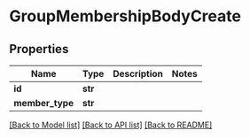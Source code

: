 # GroupMembershipBodyCreate

## Properties
Name | Type | Description | Notes
------------ | ------------- | ------------- | -------------
**id** | **str** |  | 
**member_type** | **str** |  | 

[[Back to Model list]](../README.md#documentation-for-models) [[Back to API list]](../README.md#documentation-for-api-endpoints) [[Back to README]](../README.md)

